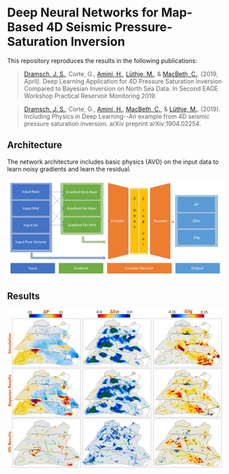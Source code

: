 # Deep Neural Networks for Map-Based 4D Seismic Pressure-Saturation Inversion

This repository reproduces the results in the following publications:

> [Dramsch, J. S.](https://orcid.org/0000-0001-8273-905X), Corte, G., [Amini, H.](https://orcid.org/0000-0001-9588-6374), [Lüthje, M.](https://orcid.org/0000-0003-2715-1653), & [MacBeth, C.](https://orcid.org/0000-0001-8593-3456). (2019, April). Deep Learning Application for 4D Pressure Saturation Inversion Compared to Bayesian Inversion on North Sea Data. In Second EAGE Workshop Practical Reservoir Monitoring 2019.

> [Dramsch, J. S.](https://orcid.org/0000-0001-8273-905X), Corte, G., [Amini, H.](https://orcid.org/0000-0001-9588-6374), [MacBeth, C.](https://orcid.org/0000-0001-8593-3456), & [Lüthje, M.](https://orcid.org/0000-0003-2715-1653). (2019). Including Physics in Deep Learning--An example from 4D seismic pressure saturation inversion. arXiv preprint arXiv:1904.02254.

## Architecture
The network architecture includes basic physics (AVO) on the input data to learn noisy gradients and learn the residual.

![AVO-based deep neural network](fig/AVO-Net.png)

## Results

![AVO-based deep neural network results](fig/NN_results.png)
